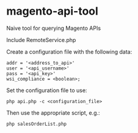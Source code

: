 magento-api-tool
================

Naive tool for querying Magento APIs

Include RemoteService.php

Create a configuration file with the following data:

    addr = '<address_to_api>'
    user = '<api_username>'
    pass = '<api_key>'
    wsi_compliance = <boolean>;

Set the configuration file to use:

    php api.php -c <configuration_file>

Then use the appropriate script, e.g.:

    php salesOrderList.php
